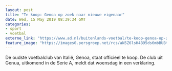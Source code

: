 ```yaml
---
layout: post
title: "Te koop: Genoa op zoek naar nieuwe eigenaar"
date: Wed, 15 May 2019 08:39:34 GMT
categories: 
- sport 
- voetbal 
externe_link: "https://www.ad.nl/buitenlands-voetbal/te-koop-genoa-op-zoek-naar-nieuwe-eigenaar~a56333b9/"
feature_image: "https://images0.persgroep.net/rcs/aN5Z6lsH4B95ds6mbBUBtJ9OEho/diocontent/137019268/_fitwidth/400/?appId=21791a8992982cd8da851550a453bd7f&quality=0.7"
---
```


De oudste voetbalclub van Italië, Genoa, staat officieel te koop. De club uit Genua, uitkomend in de Serie A, meldt dat woensdag in een verklaring.
